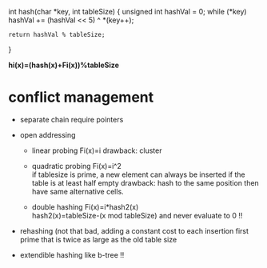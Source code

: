 int hash(char *key, int tableSize) {
	unsigned int hashVal = 0;
	while (*key)
		hashVal += (hashVal << 5) ^ *(key++);
	
	return hashVal % tableSize;
}


**hi(x)=(hash(x)+Fi(x))%tableSize**

# conflict management
- separate chain
	require pointers

- open addressing 

	- linear probing Fi(x)=i
	drawback: cluster

	- quadratic probing Fi(x)=i^2  
	if tablesize is prime, a new element can always be inserted if the table is at least half empty
	drawback: hash to the same position then have same alternative cells.

	- double hashing Fi(x)=i*hash2(x)       
	hash2(x)=tableSize-(x mod tableSize) and never evaluate to 0 !!

- rehashing  (not that bad, adding a constant cost to each insertion 
	first prime that is twice as large as the old table size  

- extendible hashing    like b-tree !!

